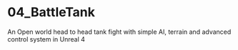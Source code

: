 # 04_BattleTank
An Open world head to head tank fight with simple AI, terrain and advanced control system in Unreal 4

